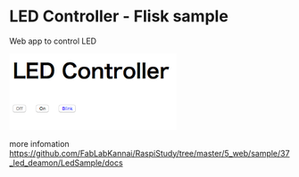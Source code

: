 LED Controller - Flisk sample
===============

Web app to control LED <br>

<img src="https://github.com/FabLabKannai/RaspiStudy/blob/master/5_web/sample/37_led_deamon/LedSample/docs/37_led_deamon.png" width="300" /> <br/>

more infomation <br>
https://github.com/FabLabKannai/RaspiStudy/tree/master/5_web/sample/37_led_deamon/LedSample/docs <br>
